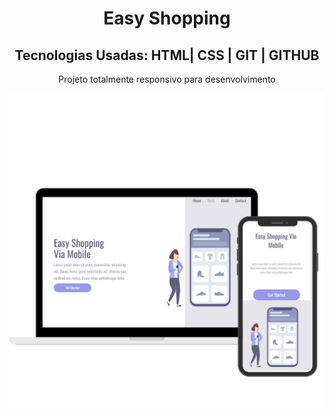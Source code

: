 <h1 align="center"> Easy Shopping </h1>
<h2 align="center">Tecnologias Usadas: HTML| CSS | GIT | GITHUB</h2>
<p align="center"> Projeto totalmente responsivo para desenvolvimento</p>

<img align="center" src="https://github.com/Daniellrjalves/easy-shoping/blob/main/assets/image-easy.png?raw=true">
